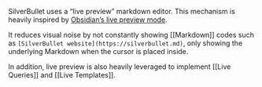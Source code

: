 SilverBullet uses a “live preview” markdown editor. This mechanism is heavily inspired by [Obsidian’s live preview mode](https://help.obsidian.md/Live+preview+update).

It reduces visual noise by not constantly showing [[Markdown]] codes such as `[SilverBullet website](https://silverbullet.md)`, only showing the underlying Markdown when the cursor is placed inside.

In addition, live preview is also heavily leveraged to implement [[Live Queries]] and [[Live Templates]].
